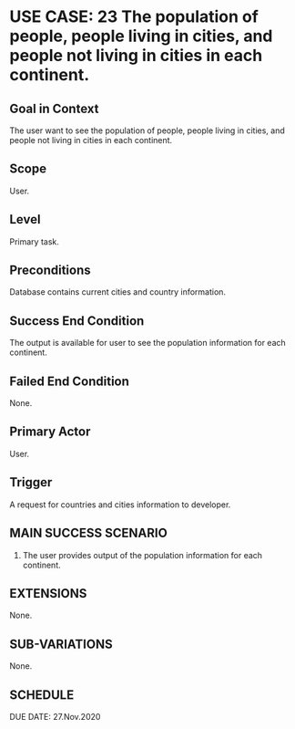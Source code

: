 USE CASE: 23 The population of people, people living in cities, and people not living in cities in each continent.
=========

Goal in Context
------
The user want to see the population of people, people living in cities, and people not living in cities in each continent.

Scope
----
User.

Level
---
Primary task.

Preconditions
---
Database contains current cities and country information.

Success End Condition
----
The output is available for user to see the population information for each continent.

Failed End Condition
----
None.

Primary Actor
----
User.

Trigger
-----
A request for countries and cities information to developer.

MAIN SUCCESS SCENARIO
-----
1. The user provides output of the population information for each continent.

EXTENSIONS
-----
None.

SUB-VARIATIONS
----
None.

SCHEDULE
--
DUE DATE: 27.Nov.2020